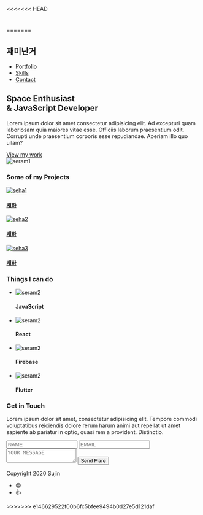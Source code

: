 <<<<<<< HEAD
<h1>  </h1>
=======
 <body>
    <nav class="site-nav grid">
      <h1>재미난거</h1>
      <ul>
        <li><a href="#portfolio">Portfolio</a></li>
        <li><a href="#skills">Skills</a></li>
        <li><a href="#contact">Contact</a></li>
      </ul>
    </nav>
    <section id="welcome" class="grid">
      <div class="welcome-text">
        <h2>
          Space Enthusiast <br />
          & JavaScript Developer
        </h2>
        <p class="leading">
          Lorem ipsum dolor sit amet consectetur adipisicing elit. Ad excepturi
          quam laboriosam quia maiores vitae esse. Officiis laborum praesentium
          odit. Corrupti unde praesentium corporis esse repudiandae. Aperiam
          illo quo ullam?
        </p>
        <a href="#portfolio" class="button">View my work</a>
      </div>
      <div class="welcome-img">
        <img src="assets/seram1.JPG" alt="seram1" />
      </div>
    </section>
    <section id="portfolio">
      <h3>Some of my Projects</h3>
      <div class="projects grid">
        <a href="">
          <img src="assets/seha1.JPG" alt="seha1" />
          <h4>새하</h4>
        </a>
        <a href="">
          <img src="assets/seha2.JPG" alt="seha2" />
          <h4>새하</h4>
        </a>
        <a href="">
          <img src="assets/seha3.JPG" alt="seha3" />
          <h4>새하</h4>
        </a>
      </div>
    </section>
    <section id="skills">
      <h3>Things I can do</h3>
      <ul class="grid">
        <li>
          <img src="assets/seram2.JPG" alt="seram2" />
          <h4>JavaScript</h4>
        </li>
        <li>
          <img src="assets/seram2.JPG" alt="seram2" />
          <h4>React</h4>
        </li>
        <li>
          <img src="assets/seram2.JPG" alt="seram2" />
          <h4>Firebase</h4>
        </li>
        <li>
          <img src="assets/seram2.JPG" alt="seram2" />
          <h4>Flutter</h4>
        </li>
      </ul>
    </section>
    <section id="contact">
      <h3>Get in Touch</h3>
      <p class="leading">
        Lorem ipsum dolor sit amet, consectetur adipisicing elit. Tempore
        commodi voluptatibus reiciendis dolore rerum harum animi aut repellat ut
        amet sapiente ab pariatur in optio, quasi rem a provident. Distinctio.
      </p>
      <form>
        <input type="text" placeholder="NAME" />
        <input type="text" placeholder="EMAIL" />
        <textarea placeholder="YOUR MESSAGE"></textarea>
        <button class="button">Send Flare</button>
      </form>
    </section>
    <footer>
      <div class="grid">
        <p class="copyright">Copyright 2020 Sujin</p>
        <ul class="social">
          <li><a href=""></a>😁</li>
          <li><a href=""></a>👍</li>
        </ul>
      </div>
    </footer>
  </body>
>>>>>>> e146629522f00b6fc5bfee9494b0d27e5d121daf
